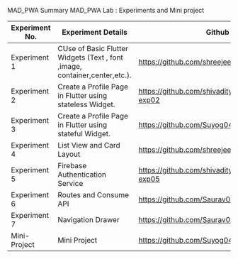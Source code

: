 MAD_PWA Summary
MAD_PWA Lab : Experiments and Mini project

| Experiment No.  | Experiment Details | Github Url |
| -------------   | ------------- | ------------- |
| Experiment 1    | CUse of Basic Flutter Widgets (Text , font ,image, container,center,etc.). | https://github.com/shreejeet25/mad_exp01 |
| Experiment 2    | Create a Profile Page in Flutter using stateless Widget. | https://github.com/shivadityabaghel/madpwa-exp02 |
| Experiment 3    | Create a Profile Page in Flutter using stateful Widget. | https://github.com/Suyog045/madexp_3 |
| Experiment 4    | List View and Card Layout | https://github.com/shreejeet25/mad_exp04 |
| Experiment 5    | Firebase Authentication Service  | https://github.com/shivadityabaghel/madpwa-exp05 |
| Experiment 6    | Routes and Consume API | https://github.com/Saurav072/mad_exp06 |
| Experiment 7    | Navigation Drawer | https://github.com/Saurav072/mad_exp07.git |
| Mini-Project    | Mini Project | https://github.com/Suyog045/flutter_firebase_todo |
